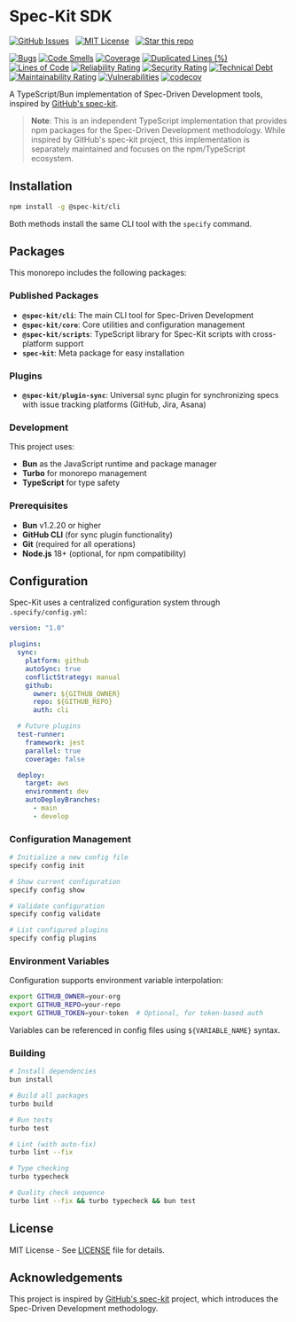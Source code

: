 # Spec-Kit SDK

[![GitHub Issues](https://img.shields.io/badge/+-GitHub%20Issues-1f2328)](https://github.com/amondnet/spec-kit-sdk/issues)
&nbsp;
[![MIT License](https://img.shields.io/badge/License-MIT-28a745)](https://github.com/amondnet/spec-kit-sdk/blob/main/LICENSE)
&nbsp;
[![Star this repo](https://img.shields.io/badge/★-Star%20this%20repo-e7b10b)](https://github.com/amondnet/spec-kit-sdk)

[![Bugs](https://sonarcloud.io/api/project_badges/measure?project=amondnet_spec-kit-sdk&metric=bugs)](https://sonarcloud.io/summary/new_code?id=amondnet_spec-kit-sdk) [![Code Smells](https://sonarcloud.io/api/project_badges/measure?project=amondnet_spec-kit-sdk&metric=code_smells)](https://sonarcloud.io/summary/new_code?id=amondnet_spec-kit-sdk) [![Coverage](https://sonarcloud.io/api/project_badges/measure?project=amondnet_spec-kit-sdk&metric=coverage)](https://sonarcloud.io/summary/new_code?id=amondnet_spec-kit-sdk) [![Duplicated Lines (%)](https://sonarcloud.io/api/project_badges/measure?project=amondnet_spec-kit-sdk&metric=duplicated_lines_density)](https://sonarcloud.io/summary/new_code?id=amondnet_spec-kit-sdk) [![Lines of Code](https://sonarcloud.io/api/project_badges/measure?project=amondnet_spec-kit-sdk&metric=ncloc)](https://sonarcloud.io/summary/new_code?id=amondnet_spec-kit-sdk) [![Reliability Rating](https://sonarcloud.io/api/project_badges/measure?project=amondnet_spec-kit-sdk&metric=reliability_rating)](https://sonarcloud.io/summary/new_code?id=amondnet_spec-kit-sdk) [![Security Rating](https://sonarcloud.io/api/project_badges/measure?project=amondnet_spec-kit-sdk&metric=security_rating)](https://sonarcloud.io/summary/new_code?id=amondnet_spec-kit-sdk) [![Technical Debt](https://sonarcloud.io/api/project_badges/measure?project=amondnet_spec-kit-sdk&metric=sqale_index)](https://sonarcloud.io/summary/new_code?id=amondnet_spec-kit-sdk) [![Maintainability Rating](https://sonarcloud.io/api/project_badges/measure?project=amondnet_spec-kit-sdk&metric=sqale_rating)](https://sonarcloud.io/summary/new_code?id=amondnet_spec-kit-sdk) [![Vulnerabilities](https://sonarcloud.io/api/project_badges/measure?project=amondnet_spec-kit-sdk&metric=vulnerabilities)](https://sonarcloud.io/summary/new_code?id=amondnet_spec-kit-sdk)
[![codecov](https://codecov.io/gh/amondnet/spec-kit-sdk/graph/badge.svg?token=q1VdMk4ZGb)](https://codecov.io/gh/amondnet/spec-kit-sdk)

A TypeScript/Bun implementation of Spec-Driven Development tools, inspired by [GitHub's spec-kit](https://github.com/github/spec-kit).

> **Note**: This is an independent TypeScript implementation that provides npm packages for the Spec-Driven Development methodology. While inspired by GitHub's spec-kit project, this implementation is separately maintained and focuses on the npm/TypeScript ecosystem.

## Installation

```bash
npm install -g @spec-kit/cli
```

Both methods install the same CLI tool with the `specify` command.

## Packages

This monorepo includes the following packages:

### Published Packages

- **`@spec-kit/cli`**: The main CLI tool for Spec-Driven Development
- **`@spec-kit/core`**: Core utilities and configuration management
- **`@spec-kit/scripts`**: TypeScript library for Spec-Kit scripts with cross-platform support
- **`spec-kit`**: Meta package for easy installation

### Plugins

- **`@spec-kit/plugin-sync`**: Universal sync plugin for synchronizing specs with issue tracking platforms (GitHub, Jira, Asana)

### Development

This project uses:
- **Bun** as the JavaScript runtime and package manager
- **Turbo** for monorepo management
- **TypeScript** for type safety

### Prerequisites

- **Bun** v1.2.20 or higher
- **GitHub CLI** (for sync plugin functionality)
- **Git** (required for all operations)
- **Node.js** 18+ (optional, for npm compatibility)

## Configuration

Spec-Kit uses a centralized configuration system through `.specify/config.yml`:

```yaml
version: "1.0"

plugins:
  sync:
    platform: github
    autoSync: true
    conflictStrategy: manual
    github:
      owner: ${GITHUB_OWNER}
      repo: ${GITHUB_REPO}
      auth: cli

  # Future plugins
  test-runner:
    framework: jest
    parallel: true
    coverage: false

  deploy:
    target: aws
    environment: dev
    autoDeployBranches:
      - main
      - develop
```

### Configuration Management

```bash
# Initialize a new config file
specify config init

# Show current configuration
specify config show

# Validate configuration
specify config validate

# List configured plugins
specify config plugins
```

### Environment Variables

Configuration supports environment variable interpolation:

```bash
export GITHUB_OWNER=your-org
export GITHUB_REPO=your-repo
export GITHUB_TOKEN=your-token  # Optional, for token-based auth
```

Variables can be referenced in config files using `${VARIABLE_NAME}` syntax.

### Building

```bash
# Install dependencies
bun install

# Build all packages
turbo build

# Run tests
turbo test

# Lint (with auto-fix)
turbo lint --fix

# Type checking
turbo typecheck

# Quality check sequence
turbo lint --fix && turbo typecheck && bun test
```

## License

MIT License - See [LICENSE](LICENSE) file for details.

## Acknowledgements

This project is inspired by [GitHub's spec-kit](https://github.com/github/spec-kit) project, which introduces the Spec-Driven Development methodology.
